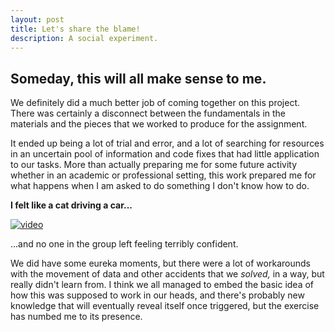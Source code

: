 ```yaml
---
layout: post
title: Let's share the blame!
description: A social experiment.
---
```


## Someday, this will all make sense to me.

We definitely did a much better job of coming together on this project. There was certainly a disconnect between the fundamentals in the materials and the pieces that we worked to produce for the assignment.

It ended up being a lot of trial and error, and a lot of searching for resources in an uncertain pool of information and code fixes that had little application to our tasks. More than actually preparing me for some future activity whether in an academic or professional setting, this work prepared me for what happens when I am asked to do something I don't know how to do.

__I felt like a cat driving a car...__

[![video](https://www.youtube.com/watch?v=-rdLOrOLJiA)](https://www.youtube.com/watch?v=-rdLOrOLJiA)

...and no one in the group left feeling terribly confident. 

We did have some eureka moments, but there were a lot of workarounds with the movement of data and other accidents that we *solved,* in a way, but really didn't learn from. I think we all managed to embed the basic idea of how this was supposed to work in our heads, and there's probably new knowledge that will eventually reveal itself once triggered, but the exercise has numbed me to its presence.